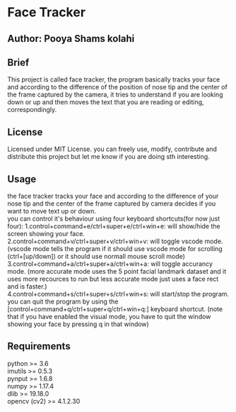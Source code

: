 # Face Tracker

## Author: Pooya Shams kolahi

## Brief

This project is called face tracker, the program
basically tracks your face and according to the
difference of the position of nose tip and the
center of the frame captured by the camera, it
tries to understand if you are looking down or up
and then moves the text that you are reading or
editing, correspondingly.

## License

Licensed under MIT License. you can freely use, modify, contribute and distribute this project but let me know if you are doing sth interesting.

## Usage

the face tracker tracks your face and according to the difference of your nose tip and the center of the frame captured by camera decides if you want to move text up or down.  
you can control it's behaviour using four keyboard shortcuts(for now just four):
1.control+command+e/ctrl+super+e/ctrl+win+e: will show/hide the screen showing your face.  
2.control+command+v/ctrl+super+v/ctrl+win+v: will toggle vscode mode. (vscode mode tells the program if it should use vscode mode for scrolling (ctrl+\[up/down\]) or it should use normall mouse scroll mode)  
3.control+command+a/ctrl+super+a/ctrl+win+a: will toggle accurancy mode. (more accurate mode uses the 5 point facial landmark dataset and it uses more recources to run but less accurate mode just uses a face rect and is faster.)  
4.control+command+s/ctrl+super+s/ctrl+win+s: will start/stop the program.  
you can quit the program by using the \[control+command+q/ctrl+super+q/ctrl+win+q:\] keyboard shortcut. (note that if you have enabled the visual mode, you have to quit the window showing your face by pressing q in that window)  

## Requirements

python >= 3.6  
imutils >= 0.5.3  
pynput >= 1.6.8  
numpy >= 1.17.4  
dlib >= 19.18.0  
opencv (cv2) >= 4.1.2.30  
